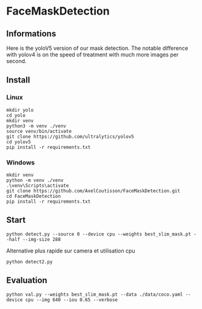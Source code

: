 # FaceMaskDetection

## Informations
Here is the yoloV5 version of our mask detection. The notable difference with yolov4 is on the speed of treatment with much more images per second.

## Install
### Linux

```console
mkdir yolo
cd yolo
mkdir venv
python3 -m venv ./venv
source venv/bin/activate
git clone https://github.com/ultralytics/yolov5
cd yolov5
pip install -r requirements.txt
```

### Windows
```console
mkdir venv
python -m venv ./venv
.\venv\Scripts\activate
git clone https://github.com/AxelCoutisson/FaceMaskDetection.git
cd FaceMaskDetection
pip install -r requirements.txt
``` 
## Start

```console
python detect.py --source 0 --device cpu --weights best_slim_mask.pt --half --img-size 288
``` 
Alternative plus rapide sur camera et utilisation cpu
```console
python detect2.py
```

## Evaluation
```console
python val.py --weights best_slim_mask.pt --data ./data/coco.yaml --device cpu --img 640 --iou 0.65 --verbose
``` 